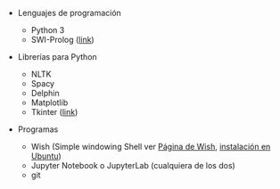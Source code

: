 - Lenguajes de programación
    - Python 3
    - SWI-Prolog ([link](https://www.swi-prolog.org/download/stable))

- Librerías para Python
    - NLTK
    - Spacy
    - Delphin
    - Matplotlib
    - Tkinter ([link](https://docs.python.org/es/3/library/tkinter.html))

- Programas
    - Wish (Simple windowing Shell ver [Página de Wish](https://www.tcl.tk/man/tcl8.7/UserCmd/wish.html), [instalación en Ubuntu](https://zoomadmin.com/HowToInstall/UbuntuPackage/wish))
    - Jupyter Notebook o JupyterLab (cualquiera de los dos)
    - git




